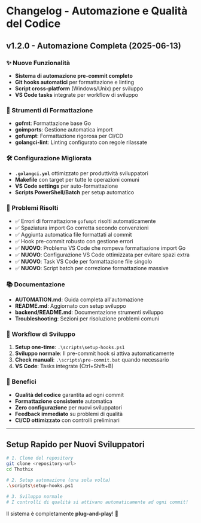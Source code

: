 # Changelog - Automazione e Qualità del Codice

## v1.2.0 - Automazione Completa (2025-06-13)

### ✨ Nuove Funzionalità

- **Sistema di automazione pre-commit completo**
- **Git hooks automatici** per formattazione e linting
- **Script cross-platform** (Windows/Unix) per sviluppo
- **VS Code tasks** integrate per workflow di sviluppo

### 🔧 Strumenti di Formattazione

- **gofmt**: Formattazione base Go
- **goimports**: Gestione automatica import
- **gofumpt**: Formattazione rigorosa per CI/CD
- **golangci-lint**: Linting configurato con regole rilassate

### 🛠️ Configurazione Migliorata

- **`.golangci.yml`** ottimizzato per produttività sviluppatori
- **Makefile** con target per tutte le operazioni comuni
- **VS Code settings** per auto-formattazione
- **Scripts PowerShell/Batch** per setup automatico

### 🐛 Problemi Risolti

- ✅ Errori di formattazione `gofumpt` risolti automaticamente
- ✅ Spaziatura import Go corretta secondo convenzioni
- ✅ Aggiunta automatica file formattati al commit
- ✅ Hook pre-commit robusto con gestione errori
- ✅ **NUOVO**: Problema VS Code che rompeva formattazione import Go
- ✅ **NUOVO**: Configurazione VS Code ottimizzata per evitare spazi extra
- ✅ **NUOVO**: Task VS Code per formattazione file singolo
- ✅ **NUOVO**: Script batch per correzione formattazione massive

### 📚 Documentazione

- **AUTOMATION.md**: Guida completa all'automazione
- **README.md**: Aggiornato con setup sviluppo
- **backend/README.md**: Documentazione strumenti sviluppo
- **Troubleshooting**: Sezioni per risoluzione problemi comuni

### 🚀 Workflow di Sviluppo

1. **Setup one-time**: `.\scripts\setup-hooks.ps1`
2. **Sviluppo normale**: Il pre-commit hook si attiva automaticamente
3. **Check manuali**: `.\scripts\pre-commit.bat` quando necessario
4. **VS Code**: Tasks integrate (Ctrl+Shift+B)

### 🎯 Benefici

- **Qualità del codice** garantita ad ogni commit
- **Formattazione consistente** automatica
- **Zero configurazione** per nuovi sviluppatori
- **Feedback immediato** su problemi di qualità
- **CI/CD ottimizzato** con controlli preliminari

---

## Setup Rapido per Nuovi Sviluppatori

```bash
# 1. Clone del repository
git clone <repository-url>
cd Thothix

# 2. Setup automazione (una sola volta)
.\scripts\setup-hooks.ps1

# 3. Sviluppo normale
# I controlli di qualità si attivano automaticamente ad ogni commit!
```

Il sistema è completamente **plug-and-play**! 🎉
